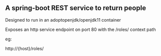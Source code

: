 ## A spring-boot REST service to return people

Designed to run in an adoptopenjdk/openjdk11 container

Exposes an http service endpoint on port 80 with the /roles/ context path

eg:

http://{host}/roles/